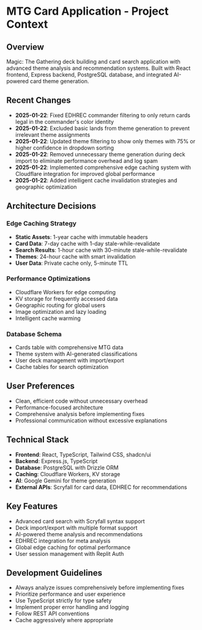 # MTG Card Application - Project Context

## Overview
Magic: The Gathering deck building and card search application with advanced theme analysis and recommendation systems. Built with React frontend, Express backend, PostgreSQL database, and integrated AI-powered card theme generation.

## Recent Changes
- **2025-01-22**: Fixed EDHREC commander filtering to only return cards legal in the commander's color identity
- **2025-01-22**: Excluded basic lands from theme generation to prevent irrelevant theme assignments
- **2025-01-22**: Updated theme filtering to show only themes with 75% or higher confidence in dropdown sorting
- **2025-01-22**: Removed unnecessary theme generation during deck import to eliminate performance overhead and log spam
- **2025-01-22**: Implemented comprehensive edge caching system with Cloudflare integration for improved global performance
- **2025-01-22**: Added intelligent cache invalidation strategies and geographic optimization

## Architecture Decisions

### Edge Caching Strategy
- **Static Assets**: 1-year cache with immutable headers
- **Card Data**: 7-day cache with 1-day stale-while-revalidate
- **Search Results**: 1-hour cache with 30-minute stale-while-revalidate
- **Themes**: 24-hour cache with smart invalidation
- **User Data**: Private cache only, 5-minute TTL

### Performance Optimizations
- Cloudflare Workers for edge computing
- KV storage for frequently accessed data
- Geographic routing for global users
- Image optimization and lazy loading
- Intelligent cache warming

### Database Schema
- Cards table with comprehensive MTG data
- Theme system with AI-generated classifications
- User deck management with import/export
- Cache tables for search optimization

## User Preferences
- Clean, efficient code without unnecessary overhead
- Performance-focused architecture
- Comprehensive analysis before implementing fixes
- Professional communication without excessive explanations

## Technical Stack
- **Frontend**: React, TypeScript, Tailwind CSS, shadcn/ui
- **Backend**: Express.js, TypeScript
- **Database**: PostgreSQL with Drizzle ORM
- **Caching**: Cloudflare Workers, KV storage
- **AI**: Google Gemini for theme generation
- **External APIs**: Scryfall for card data, EDHREC for recommendations

## Key Features
- Advanced card search with Scryfall syntax support
- Deck import/export with multiple format support
- AI-powered theme analysis and recommendations
- EDHREC integration for meta analysis
- Global edge caching for optimal performance
- User session management with Replit Auth

## Development Guidelines
- Always analyze issues comprehensively before implementing fixes
- Prioritize performance and user experience
- Use TypeScript strictly for type safety
- Implement proper error handling and logging
- Follow REST API conventions
- Cache aggressively where appropriate